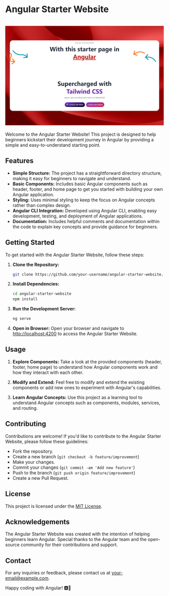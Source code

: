 # Angular Starter Website

<div align="center">
  <br>
      <img src="https://github.com/RJohnPaul/Hello-Angular/blob/87afc8ef6cb7dc43e1af3d1e91caa84958d24dd4/helloangular.png" alt="Project Banner">
  </br>
</div>
</br>
Welcome to the Angular Starter Website! This project is designed to help beginners kickstart their development journey in Angular by providing a simple and easy-to-understand starting point.

## Features

- **Simple Structure:** The project has a straightforward directory structure, making it easy for beginners to navigate and understand.
- **Basic Components:** Includes basic Angular components such as header, footer, and home page to get you started with building your own Angular application.
- **Styling:** Uses minimal styling to keep the focus on Angular concepts rather than complex design.
- **Angular CLI Integration:** Developed using Angular CLI, enabling easy development, testing, and deployment of Angular applications.
- **Documentation:** Includes helpful comments and documentation within the code to explain key concepts and provide guidance for beginners.

## Getting Started

To get started with the Angular Starter Website, follow these steps:

1. **Clone the Repository:**
   ```bash
   git clone https://github.com/your-username/angular-starter-website.git
   ```

2. **Install Dependencies:**
   ```bash
   cd angular-starter-website
   npm install
   ```

3. **Run the Development Server:**
   ```bash
   ng serve
   ```

4. **Open in Browser:**
   Open your browser and navigate to [http://localhost:4200](http://localhost:4200) to access the Angular Starter Website.

## Usage

1. **Explore Components:**
   Take a look at the provided components (header, footer, home page) to understand how Angular components work and how they interact with each other.

2. **Modify and Extend:**
   Feel free to modify and extend the existing components or add new ones to experiment with Angular's capabilities.

3. **Learn Angular Concepts:**
   Use this project as a learning tool to understand Angular concepts such as components, modules, services, and routing.

## Contributing

Contributions are welcome! If you'd like to contribute to the Angular Starter Website, please follow these guidelines:

- Fork the repository.
- Create a new branch (`git checkout -b feature/improvement`)
- Make your changes.
- Commit your changes (`git commit -am 'Add new feature'`)
- Push to the branch (`git push origin feature/improvement`)
- Create a new Pull Request.

## License

This project is licensed under the [MIT License](LICENSE).

## Acknowledgements

The Angular Starter Website was created with the intention of helping beginners learn Angular. Special thanks to the Angular team and the open-source community for their contributions and support.

## Contact

For any inquiries or feedback, please contact us at your-email@example.com.

Happy coding with Angular! 🅰️🚀
